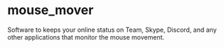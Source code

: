 # mouse_mover
Software to keeps your online status on Team, Skype, Discord, and any other applications that monitor the mouse movement.
